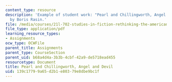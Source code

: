 ```yaml
---
content_type: resource
description: 'Example of student work: "Pearl and Chillingworth, Angel and Devil"
  by Boris Rasin.'
file: /media/courses/21l-702-studies-in-fiction-rethinking-the-american-masterpiece-fall-2007/139c17799a65d2b1e80379e8dbe9bc1f_rasin_essay1.pdf
file_type: application/pdf
learning_resource_types:
- Assignments
ocw_type: OCWFile
parent_title: Assignments
parent_type: CourseSection
parent_uid: b68a4d4a-3b3b-4cbf-42a9-de5718ead455
resourcetype: Document
title: Pearl and Chillingworth, Angel and Devil
uid: 139c1779-9a65-d2b1-e803-79e8dbe9bc1f
---
```

